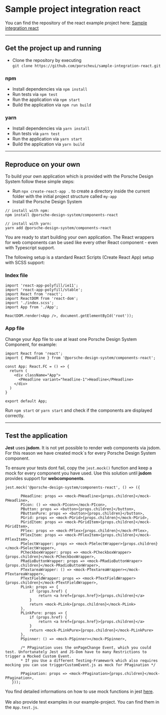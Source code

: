 # Sample project integration react
You can find the repository of the react example project here: [Sample integration react](https://github.com/porscheui/sample-integration-react.git)

---

## Get the project up and running
* Clone the repository by executing <br>
`git clone https://github.com/porscheui/sample-integration-react.git`

### npm
* Install dependencies via `npm install`
* Run tests via `npm test`
* Run the application via `npm start`
* Build the application via `npm run build`

### yarn
* Install dependencies via `yarn install`
* Run tests via `yarn test`
* Run the application via `yarn start`
* Build the application via `yarn build`

---

## Reproduce on your own
To build your own application which is provided with the Porsche Design System follow these simple steps:

* Run `npx create-react-app .` to create a directory inside the current folder with the initial project structure called `my-app` 
* Install the Porsche Design System<br>
``` 
// install with npm:
npm install @porsche-design-system/components-react

// install with yarn:
yarn add @porsche-design-system/components-react
```

You are ready to start building your own application. The React wrappers for web components can be used like every other React 
component - even with Typescript support. 

The following setup is a standard React Scripts (Create React App) setup with SCSS support:

### Index file
``` 
import 'react-app-polyfill/ie11';
import 'react-app-polyfill/stable';
import React from 'react';
import ReactDOM from 'react-dom';
import './index.scss';
import App from './App';

ReactDOM.render(<App />, document.getElementById('root'));

``` 

### App file

Change your App file to use at least one Porsche Design System Component, for example:

``` 
import React from 'react';
import { PHeadline } from '@porsche-design-system/components-react';

const App: React.FC = () => {
  return (
    <div className="App">
      <PHeadline variant="headline-1">Headline</PHeadline>
    </div>
  )
}

export default App;
```

Run `npm start` or `yarn start` and check if the components are displayed correctly.

---

## Test the application

**Jest** uses **jsdom**. It is not yet possible to render web components via jsdom. 
For this reason we have created mock´s for every Porsche Design System component.


To ensure your tests dont fail, copy the `jest.mock()` function and keep a mock for every component you have used. Use this solution until **jsdom** provides support for **webcomponents**.

``` 
jest.mock('@porsche-design-system/components-react', () => ({

       PHeadline: props => <mock-PHeadline>{props.children}</mock-PHeadline>,
       PIcon: () => <mock-PIcon></mock-PIcon>,
       PButton: props => <button>{props.children}</button>,
       PButtonPure: props => <button>{props.children}</button>,
       PGrid: props => <mock-PGrid>{props.children}</mock-PGrid>,
       PGridItem: props => <mock-PGridItem>{props.children}</mock-PGridItem>,
       PFlex: props => <mock-PFlex>{props.children}</mock-PFlex>,
       PFlexItem: props => <mock-PFlexItem>{props.children}</mock-PFlexItem>,
       PSelectWrapper: props => <mock-PSelectWrapper>{props.children}</mock-PSelectWrapper>,
       PCheckboxWrapper: props => <mock-PCheckboxWrapper>{props.children}</mock-PCheckboxWrapper>,
       PRadioButtonWrapper: props => <mock-PRadioButtonWraper>{props.children}</mock-PRadioButtonWraper>,
       PTextareaWrapper: () => <mock-PTextareaWrapper></mock-PTextareaWrapper>,
       PTextFieldWrapper: props => <mock-PTextFieldWrapper>{props.children}</mock-PTextFieldWrapper>,
       PLink: props => {
           if (props.href) {
               return <a href={props.href}>{props.children}</a>
           }
           return <mock-PLink>{props.children}</mock-PLink>
       },
       PLinkPure: props => {
           if (props.href) {
               return <a href={props.href}>{props.children}</a>
           }
           return <mock-PLinkPure>{props.children}</mock-PLinkPure>
       },
       PSpinner: () => <mock-PSpinner></mock-PSpinner>,
   
       /* PPagination uses the onPageChange Event, which you could test. Unfortunately Jest and JS-Dom have to many Restrictions to trigger a Mocked Custom Event.
       * If you Use a different Testing-Framework which also requires mocking you can use triggerCustomEvent.js as mock for PPagination */
   
       PPagination: props => <mock-PPagination>{props.children}</mock-PPagination>,
   })); 
```
You find detailed informations on how to use mock functions in jest [here](https://jestjs.io/docs/en/mock-functions.html).
<br>
<br>
We also provide test examples in our example-project. You can find them in the `App.test.js`.

